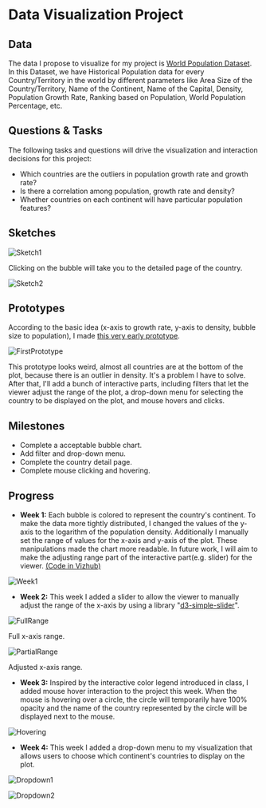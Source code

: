 # Data Visualization Project

## Data

The data I propose to visualize for my project is [World Population Dataset](https://www.kaggle.com/datasets/iamsouravbanerjee/world-population-dataset). In this Dataset, we have Historical Population data for every Country/Territory in the world by different parameters like Area Size of the Country/Territory, Name of the Continent, Name of the Capital, Density, Population Growth Rate, Ranking based on Population, World Population Percentage, etc.


## Questions & Tasks

The following tasks and questions will drive the visualization and interaction decisions for this project:

 * Which countries are the outliers in population growth rate and growth rate?
 * Is there a correlation among population, growth rate and density?
 * Whether countries on each continent will have particular population features?

## Sketches
![Sketch1](sketch.jpeg)

Clicking on the bubble will take you to the detailed page of the country.

![Sketch2](sketch1.jpeg)

## Prototypes

According to the basic idea (x-axis to growth rate, y-axis to density, bubble size to population), I made [this very early prototype](https://vizhub.com/GwentMasterShen/9aaea5c82a564afead882d4a64b96200).

![FirstPrototype](first_prototype.png)

This prototype looks weird, almost all countries are at the bottom of the plot, because there is an outlier in density. It's a problem I have to solve. After that, I'll add a bunch of interactive parts, including filters that let the viewer adjust the range of the plot, a drop-down menu for selecting the country to be displayed on the plot, and mouse hovers and clicks.

## Milestones

* Complete a acceptable bubble chart.
* Add filter and drop-down menu.
* Complete the country detail page.
* Complete mouse clicking and hovering.

## Progress

* __Week 1:__ Each bubble is colored to represent the country's continent. To make the data more tightly distributed, I changed the values of the y-axis to the logarithm of the population density. Additionally I manually set the range of values for the x-axis and y-axis of the plot. These manipulations made the chart more readable. In future work, I will aim to make the adjusting range part of the interactive part(e.g. slider) for the viewer. [(Code in Vizhub)](https://vizhub.com/GwentMasterShen/9aaea5c82a564afead882d4a64b96200)

![Week1](week1.png)

* __Week 2:__ This week I added a slider to allow the viewer to manually adjust the range of the x-axis by using a library "[d3-simple-slider](https://github.com/johnwalley/d3-simple-slider)".

![FullRange](full_range.png)

Full x-axis range.

![PartialRange](partial_range.png)

Adjusted x-axis range.

* __Week 3:__ Inspired by the interactive color legend introduced in class, I added mouse hover interaction to the project this week. When the mouse is hovering over a circle, the circle will temporarily have 100% opacity and the name of the country represented by the circle will be displayed next to the mouse.

![Hovering](hovering.png)

* __Week 4:__ This week I added a drop-down menu to my visualization that allows users to choose which continent's countries to display on the plot.

![Dropdown1](dropdown1.png)

![Dropdown2](dropdown2.png)
